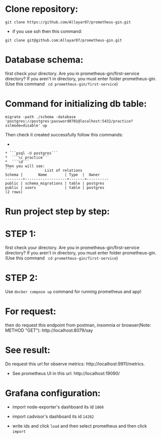 # Clone repository:
```
git clone https://github.com/Allayar07/prometheus-gin.git
```
* if you use ssh then this command:
```
git clone git@github.com:Allayar07/prometheus-gin.git
```
# Database schema:
first check your directory. Are you in prometheus-gin/first-service directory? If you aren't in directory, you must enter folder prometheus-gin.(Use this command ``` cd prometheus-gin/first-service```)
# Command for initializing db table:
```migrate -path ./schema -database 'postgres://postgres:password0701@localhost:5432/practice?sslmode=disable' up```

Then check it created successfully follow this commands:
* ```docker exec -it practice-db bash
```
* ```psql -U postgres```
*  ```\c practice```
*  ```\d```
Then you will see:
```               List of relations
Schema |       Name        | Type  |  Owner   
--------+-------------------+-------+----------
public | schema_migrations | table | postgres
public | users             | table | postgres
(2 rows)
```
# Run project step by step:
# STEP 1:
first check your directory. Are you in prometheus-gin/first-service directory? If you aren't in directory, you must enter folder prometheus-gin.(Use this command ``` cd prometheus-gin/first-service```)
# STEP 2:
Use ```docker compose up``` command for running prometheus and app!
# For request:
then do request this endpoint from postman, insomnia or browser(Note: METHOD "GET"): http://localhost:8079/say
# See result:
Do request this url for observe metrics: http://localhost:9911/metrics.
* See prometheus UI in this url: http://localhost:19090/

# Grafana configuration:

* import node-exporter's dashboard its id ```1860```

* import cadvisor's dashboard its id ```14282```

[//]: # (* ![img.png]&#40;img.png&#41;)

* write ids and click ```load``` and then select prometheus and then click ```import```